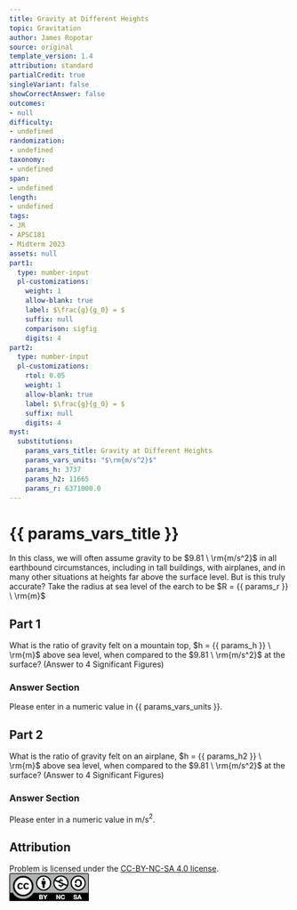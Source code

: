 ```yaml
---
title: Gravity at Different Heights
topic: Gravitation
author: James Ropotar
source: original
template_version: 1.4
attribution: standard
partialCredit: true
singleVariant: false
showCorrectAnswer: false
outcomes:
- null
difficulty:
- undefined
randomization:
- undefined
taxonomy:
- undefined
span:
- undefined
length:
- undefined
tags:
- JR
- APSC181
- Midterm 2023
assets: null
part1:
  type: number-input
  pl-customizations:
    weight: 1
    allow-blank: true
    label: $\frac{g}{g_0} = $
    suffix: null
    comparison: sigfig
    digits: 4
part2:
  type: number-input
  pl-customizations:
    rtol: 0.05
    weight: 1
    allow-blank: true
    label: $\frac{g}{g_0} = $
    suffix: null
    digits: 4
myst:
  substitutions:
    params_vars_title: Gravity at Different Heights
    params_vars_units: "$\rm{m/s^2}$"
    params_h: 3737
    params_h2: 11665
    params_r: 6371000.0
---
```

# {{ params_vars_title }}
In this class, we will often assume gravity to be $9.81 \ \rm{m/s^2}$ in all earthbound circumstances, including in tall buildings, with airplanes, and in many other situations at heights far above the surface level. But is this truly accurate? Take the radius at sea level of the earch to be $R = {{ params_r }} \ \rm{m}$

## Part 1

What is the ratio of gravity felt on a mountain top, $h = {{ params_h }} \ \rm{m}$ above sea level, when compared to the $9.81 \ \rm{m/s^2}$ at the surface? (Answer to 4 Significant Figures)

### Answer Section

Please enter in a numeric value in {{ params_vars_units }}.

## Part 2

What is the ratio of gravity felt on an airplane, $h = {{ params_h2 }} \ \rm{m}$ above sea level, when compared to the $9.81 \ \rm{m/s^2}$ at the surface? (Answer to 4 Significant Figures)

### Answer Section

Please enter in a numeric value in m/s$^2$.

## Attribution

Problem is licensed under the [CC-BY-NC-SA 4.0 license](https://creativecommons.org/licenses/by-nc-sa/4.0/).<br> ![The Creative Commons 4.0 license requiring attribution-BY, non-commercial-NC, and share-alike-SA license.](https://raw.githubusercontent.com/firasm/bits/master/by-nc-sa.png)